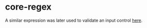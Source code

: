 # core-regex
A similar expression was later used to validate an input control [here](https://github.com/chopeen/last-fm-not-mine-alert-web/blob/master/Pages/Index.cshtml.cs#L33).
